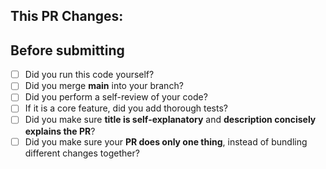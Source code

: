 ## This PR Changes:
<!--
Description of encountered issue.
Summary of your changes (breaking changes, added dependencies, etc.).
Preferably as a bullet list
-->

## Before submitting
- [ ] Did you run this code yourself?
- [ ] Did you merge **main** into your branch?
- [ ] Did you perform a self-review of your code?
- [ ] If it is a core feature, did you add thorough tests?
- [ ] Did you make sure **title is self-explanatory** and **description concisely explains the PR**?
- [ ] Did you make sure your **PR does only one thing**, instead of bundling different changes together?

